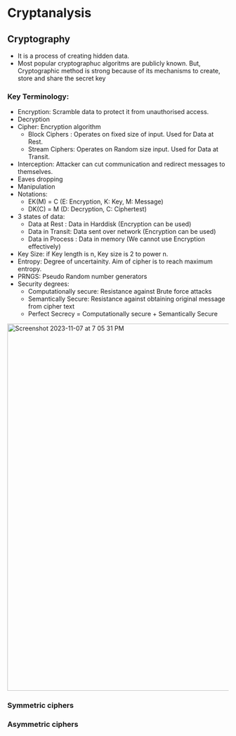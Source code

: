 # Cryptanalysis

## Cryptography
- It is a process of creating hidden data.
- Most popular cryptographuc algoritms are publicly known. But, Cryptographic method is strong because of its mechanisms to create, store and share the secret key
### Key Terminology:
- Encryption: Scramble data to protect it from unauthorised access.
- Decryption
- Cipher: Encryption algorithm
  - Block Ciphers : Operates on fixed size of input. Used for Data at Rest.
  - Stream Ciphers: Operates on Random size input. Used for Data at Transit.
- Interception: Attacker can cut communication and redirect messages to themselves.
- Eaves dropping
- Manipulation
- Notations:
  - EK(M) = C (E: Encryption, K: Key, M: Message)
  - DK(C) = M (D: Decryption, C: Ciphertest)
- 3 states of data:
  - Data at Rest : Data in Harddisk (Encryption can be used)
  - Data in Transit: Data sent over network (Encryption can be used)
  - Data in Process : Data in memory (We cannot use Encryption effectively)
- Key Size: if Key length is n, Key size is 2 to power n. 
- Entropy: Degree of uncertainity. Aim of cipher is to reach maximum entropy.
- PRNGS: Pseudo Random number generators
- Security degrees:
  - Computationally secure: Resistance against Brute force attacks
  - Semantically Secure: Resistance against obtaining original message from cipher text
  - Perfect Secrecy = Computationally secure + Semantically Secure
<img width="834" alt="Screenshot 2023-11-07 at 7 05 31 PM" src="https://github.com/Vamckis/Cryptanalysis/assets/71128825/0fb8196b-37a4-4f13-8e61-8879d90a5ad4">
 
### Symmetric ciphers
### Asymmetric ciphers
